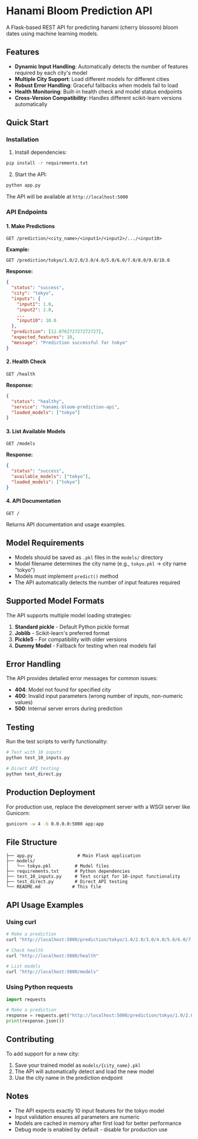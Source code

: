 # Hanami Bloom Prediction API

A Flask-based REST API for predicting hanami (cherry blossom) bloom dates using machine learning models.

## Features

- **Dynamic Input Handling**: Automatically detects the number of features required by each city's model
- **Multiple City Support**: Load different models for different cities
- **Robust Error Handling**: Graceful fallbacks when models fail to load
- **Health Monitoring**: Built-in health check and model status endpoints
- **Cross-Version Compatibility**: Handles different scikit-learn versions automatically

## Quick Start

### Installation

1. Install dependencies:
```bash
pip install -r requirements.txt
```

2. Start the API:
```bash
python app.py
```

The API will be available at `http://localhost:5000`

### API Endpoints

#### 1. Make Predictions
```
GET /prediction/<city_name>/<input1>/<input2>/.../<input10>
```

**Example:**
```
GET /prediction/tokyo/1.0/2.0/3.0/4.0/5.0/6.0/7.0/8.0/9.0/10.0
```

**Response:**
```json
{
  "status": "success",
  "city": "tokyo",
  "inputs": {
    "input1": 1.0,
    "input2": 2.0,
    ...
    "input10": 10.0
  },
  "prediction": [12.076272727272727],
  "expected_features": 10,
  "message": "Prediction successful for tokyo"
}
```

#### 2. Health Check
```
GET /health
```

**Response:**
```json
{
  "status": "healthy",
  "service": "hanami-bloom-prediction-api",
  "loaded_models": ["tokyo"]
}
```

#### 3. List Available Models
```
GET /models
```

**Response:**
```json
{
  "status": "success",
  "available_models": ["tokyo"],
  "loaded_models": ["tokyo"]
}
```

#### 4. API Documentation
```
GET /
```

Returns API documentation and usage examples.

## Model Requirements

- Models should be saved as `.pkl` files in the `models/` directory
- Model filename determines the city name (e.g., `tokyo.pkl` → city name "tokyo")
- Models must implement `predict()` method
- The API automatically detects the number of input features required

## Supported Model Formats

The API supports multiple model loading strategies:
1. **Standard pickle** - Default Python pickle format
2. **Joblib** - Scikit-learn's preferred format
3. **Pickle5** - For compatibility with older versions
4. **Dummy Model** - Fallback for testing when real models fail

## Error Handling

The API provides detailed error messages for common issues:

- **404**: Model not found for specified city
- **400**: Invalid input parameters (wrong number of inputs, non-numeric values)
- **500**: Internal server errors during prediction

## Testing

Run the test scripts to verify functionality:

```bash
# Test with 10 inputs
python test_10_inputs.py

# Direct API testing
python test_direct.py
```

## Production Deployment

For production use, replace the development server with a WSGI server like Gunicorn:

```bash
gunicorn -w 4 -b 0.0.0.0:5000 app:app
```

## File Structure

```
├── app.py                 # Main Flask application
├── models/
│   └── tokyo.pkl         # Model files
├── requirements.txt      # Python dependencies
├── test_10_inputs.py     # Test script for 10-input functionality
├── test_direct.py        # Direct API testing
└── README.md            # This file
```

## API Usage Examples

### Using curl
```bash
# Make a prediction
curl "http://localhost:5000/prediction/tokyo/1.0/2.0/3.0/4.0/5.0/6.0/7.0/8.0/9.0/10.0"

# Check health
curl "http://localhost:5000/health"

# List models
curl "http://localhost:5000/models"
```

### Using Python requests
```python
import requests

# Make a prediction
response = requests.get("http://localhost:5000/prediction/tokyo/1.0/2.0/3.0/4.0/5.0/6.0/7.0/8.0/9.0/10.0")
print(response.json())
```

## Contributing

To add support for a new city:
1. Save your trained model as `models/{city_name}.pkl`
2. The API will automatically detect and load the new model
3. Use the city name in the prediction endpoint

## Notes

- The API expects exactly 10 input features for the tokyo model
- Input validation ensures all parameters are numeric
- Models are cached in memory after first load for better performance
- Debug mode is enabled by default - disable for production use